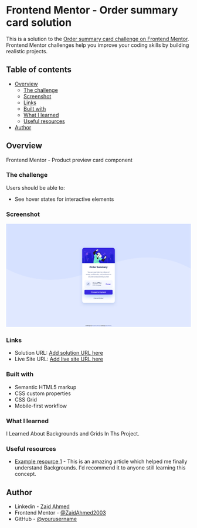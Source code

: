 # Frontend Mentor - Order summary card solution

This is a solution to the [Order summary card challenge on Frontend Mentor](https://www.frontendmentor.io/challenges/order-summary-component-QlPmajDUj). Frontend Mentor challenges help you improve your coding skills by building realistic projects.

## Table of contents

- [Overview](#overview)
  - [The challenge](#the-challenge)
  - [Screenshot](#screenshot)
  - [Links](#links)
  - [Built with](#built-with)
  - [What I learned](#what-i-learned)
  - [Useful resources](#useful-resources)
- [Author](#author)

## Overview

Frontend Mentor - Product preview card component

### The challenge

Users should be able to:

- See hover states for interactive elements

### Screenshot

![](./Screenshot%202022-11-26%20at%2020-14-51%20Frontend%20Mentor%20Order%20summary%20card.png)

### Links

- Solution URL: [Add solution URL here](https://your-solution-url.com)
- Live Site URL: [Add live site URL here](https://legendary-kataifi-7e59bb.netlify.app)

### Built with

- Semantic HTML5 markup
- CSS custom properties
- CSS Grid
- Mobile-first workflow

### What I learned

I Learned About Backgrounds and Grids In Ths Project.

### Useful resources

- [Example resource 1](https://developer.mozilla.org/en-US/) - This is an amazing article which helped me finally understand Backgrounds. I'd recommend it to anyone still learning this concept.

## Author

- Linkedin - [Zaid Ahmed](https://www.linkedin.com/in/zaidahmed2345/)
- Frontend Mentor - [@ZaidAhmed2003](https://www.frontendmentor.io/profile/ZaidAhmed2003)
- GitHub - [@yourusername](https://github.com/ZaidAhmed2003)
